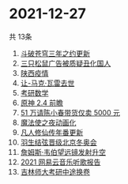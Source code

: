 # 2021-12-27
  共 13条

  <!-- BEGIN -->
  <!-- 最后更新时间:Mon Dec 27 2021 13:24:32 GMT+0000 (Coordinated Universal Time) -->
  1. [斗破苍穹三年之约更新](https://www.zhihu.com/search?q=斗破苍穹三年之约)
1. [三只松鼠广告被质疑丑化国人](https://www.zhihu.com/search?q=三只松鼠)
1. [陕西疫情](https://www.zhihu.com/search?q=陕西疫情)
1. [让-马克·瓦雷去世](https://www.zhihu.com/search?q=让马克去世)
1. [考研数学](https://www.zhihu.com/search?q=考研数学)
1. [原神 2.4 前瞻](https://www.zhihu.com/search?q=原神)
1. [51 万请陈小春带货仅卖 5000 元](https://www.zhihu.com/search?q=陈小春)
1. [魔法使之夜动画化](https://www.zhihu.com/search?q=魔法使之夜)
1. [凡人修仙传年番更新](https://www.zhihu.com/search?q=凡人修仙传)
1. [羽生结弦晋级北京冬奥会](https://www.zhihu.com/search?q=羽生结弦)
1. [詹姆斯·韦伯望远镜发射升空](https://www.zhihu.com/search?q=韦伯望远镜)
1. [2021 网易云音乐听歌报告](https://www.zhihu.com/search?q=网易云音乐)
1. [吉林师大考研中途换卷](https://www.zhihu.com/search?q=吉林师大考研)
  <!-- END -->
  